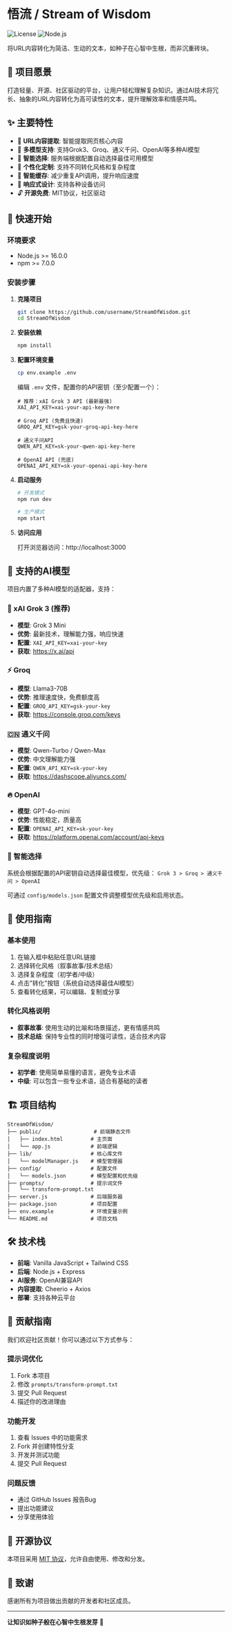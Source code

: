# 悟流 / Stream of Wisdom

![License](https://img.shields.io/badge/license-MIT-blue.svg)
![Node.js](https://img.shields.io/badge/node.js-v16+-green.svg)

将URL内容转化为简洁、生动的文本，如种子在心智中生根，而非沉重砖块。

## 🌟 项目愿景

打造轻量、开源、社区驱动的平台，让用户轻松理解复杂知识。通过AI技术将冗长、抽象的URL内容转化为高可读性的文本，提升理解效率和情感共鸣。

## ✨ 主要特性

- 🔗 **URL内容提取**: 智能提取网页核心内容
- 🤖 **多模型支持**: 支持Grok3、Groq、通义千问、OpenAI等多种AI模型
- 🎯 **智能选择**: 服务端根据配置自动选择最佳可用模型
- 🎨 **个性化定制**: 支持不同转化风格和复杂程度
- 💾 **智能缓存**: 减少重复API调用，提升响应速度
- 📱 **响应式设计**: 支持各种设备访问
- 🔓 **开源免费**: MIT协议，社区驱动

## 🚀 快速开始

### 环境要求

- Node.js >= 16.0.0
- npm >= 7.0.0

### 安装步骤

1. **克隆项目**
   ```bash
   git clone https://github.com/username/StreamOfWisdom.git
   cd StreamOfWisdom
   ```

2. **安装依赖**
   ```bash
   npm install
   ```

3. **配置环境变量**
   ```bash
   cp env.example .env
   ```
   
   编辑 `.env` 文件，配置你的API密钥（至少配置一个）：
   ```env
   # 推荐：xAI Grok 3 API (最新最强)
   XAI_API_KEY=xai-your-api-key-here
   
   # Groq API (免费且快速)
   GROQ_API_KEY=gsk-your-groq-api-key-here
   
   # 通义千问API
   QWEN_API_KEY=sk-your-qwen-api-key-here
   
   # OpenAI API (兜底)
   OPENAI_API_KEY=sk-your-openai-api-key-here
   ```

4. **启动服务**
   ```bash
   # 开发模式
   npm run dev
   
   # 生产模式
   npm start
   ```

5. **访问应用**
   
   打开浏览器访问：http://localhost:3000

## 🔧 支持的AI模型

项目内置了多种AI模型的适配器，支持：

### 🚀 xAI Grok 3 (推荐)
- **模型**: Grok 3 Mini
- **优势**: 最新技术，理解能力强，响应快速
- **配置**: `XAI_API_KEY=xai-your-key`
- **获取**: https://x.ai/api

### ⚡ Groq
- **模型**: Llama3-70B
- **优势**: 推理速度快，免费额度高
- **配置**: `GROQ_API_KEY=gsk-your-key`
- **获取**: https://console.groq.com/keys

### 🇨🇳 通义千问
- **模型**: Qwen-Turbo / Qwen-Max
- **优势**: 中文理解能力强
- **配置**: `QWEN_API_KEY=sk-your-key`
- **获取**: https://dashscope.aliyuncs.com/

### 🔥 OpenAI
- **模型**: GPT-4o-mini
- **优势**: 性能稳定，质量高
- **配置**: `OPENAI_API_KEY=sk-your-key`
- **获取**: https://platform.openai.com/account/api-keys

### 🎯 智能选择
系统会根据配置的API密钥自动选择最佳模型，优先级：
`Grok 3 > Groq > 通义千问 > OpenAI`

可通过 `config/models.json` 配置文件调整模型优先级和启用状态。

## 📖 使用指南

### 基本使用

1. 在输入框中粘贴任意URL链接
2. 选择转化风格（叙事故事/技术总结）
3. 选择复杂程度（初学者/中级）
4. 点击"转化"按钮（系统自动选择最佳AI模型）
5. 查看转化结果，可以编辑、复制或分享

### 转化风格说明

- **叙事故事**: 使用生动的比喻和场景描述，更有情感共鸣
- **技术总结**: 保持专业性的同时增强可读性，适合技术内容

### 复杂程度说明

- **初学者**: 使用简单易懂的语言，避免专业术语
- **中级**: 可以包含一些专业术语，适合有基础的读者

## 🏗️ 项目结构

```
StreamOfWisdom/
├── public/                 # 前端静态文件
│   ├── index.html         # 主页面
│   └── app.js             # 前端逻辑
├── lib/                   # 核心库文件
│   └── modelManager.js    # 模型管理器
├── config/                # 配置文件
│   └── models.json        # 模型配置和优先级
├── prompts/               # 提示词文件
│   └── transform-prompt.txt
├── server.js              # 后端服务器
├── package.json           # 项目配置
├── env.example            # 环境变量示例
└── README.md              # 项目文档
```

## 🛠️ 技术栈

- **前端**: Vanilla JavaScript + Tailwind CSS
- **后端**: Node.js + Express
- **AI服务**: OpenAI兼容API
- **内容提取**: Cheerio + Axios
- **部署**: 支持各种云平台

## 🤝 贡献指南

我们欢迎社区贡献！你可以通过以下方式参与：

### 提示词优化

1. Fork 本项目
2. 修改 `prompts/transform-prompt.txt`
3. 提交 Pull Request
4. 描述你的改进理由

### 功能开发

1. 查看 Issues 中的功能需求
2. Fork 并创建特性分支
3. 开发并测试功能
4. 提交 Pull Request

### 问题反馈

- 通过 GitHub Issues 报告Bug
- 提出功能建议
- 分享使用体验

## 📄 开源协议

本项目采用 [MIT 协议](LICENSE)，允许自由使用、修改和分发。

## 🙏 致谢

感谢所有为项目做出贡献的开发者和社区成员。

---

**让知识如种子般在心智中生根发芽** 🌱 